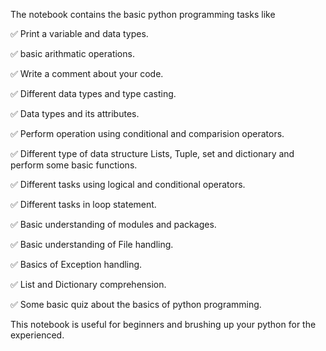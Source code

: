 The notebook contains the basic python programming tasks like 

✅ Print a variable and data types.

✅ basic arithmatic operations.

✅ Write a comment about your code.

✅ Different data types and type casting.

✅ Data types and its attributes.

✅ Perform operation using conditional and comparision operators.

✅ Different type of data structure Lists, Tuple, set and dictionary and perform some basic functions.

✅ Different tasks using logical and conditional operators.

✅ Different tasks in loop statement.

✅ Basic understanding of modules and packages.

✅ Basic understanding of File handling.

✅ Basics of Exception handling.

✅ List and Dictionary comprehension.

✅ Some basic quiz about the basics of python programming.

This notebook is useful for beginners and brushing up your python for the experienced.
